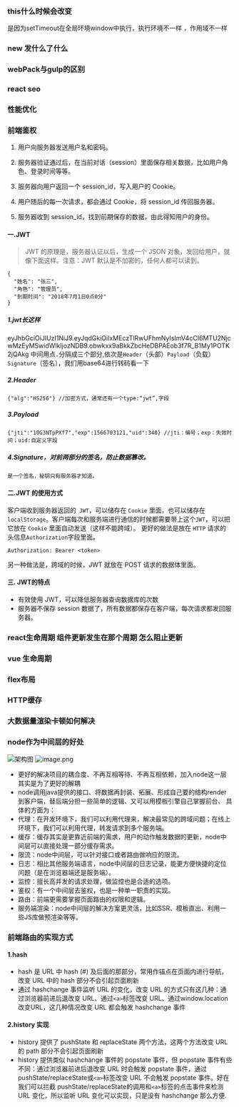 ### this什么时候会改变
是因为setTimeout在全局环境window中执行，执行环境不一样 ，作用域不一样
### new 发什么了什么

### webPack与gulp的区别

### react seo

### 性能优化

### 前端鉴权
1. 用户向服务器发送用户名和密码。

2. 服务器验证通过后，在当前对话（session）里面保存相关数据，比如用户角色、登录时间等等。

3. 服务器向用户返回一个 session_id，写入用户的 Cookie。

4. 用户随后的每一次请求，都会通过 Cookie，将 session_id 传回服务器。

5. 服务器收到 session_id，找到前期保存的数据，由此得知用户的身份。
#### 一.JWT

>JWT 的原理是，服务器认证以后，生成一个 JSON 对象，发回给用户，就像下面这样。注意：JWT 默认是不加密的，任何人都可以读到。

```
{
  "姓名": "张三",
  "角色": "管理员",
  "到期时间": "2018年7月1日0点0分"
}
```
##### 1.jwt长这样
eyJhbGciOiJIUzI1NiJ9.eyJqdGkiOiIxMEczTlRwUFhmNyIsImV4cCI6MTU2NjcwMzEyMSwidWlkIjozNDB9.obwkxx9aBkkZbcHeDBPAEob3f7R_B1My1POTK2jQAkg
中间用点`.`分隔成三个部分,依次是`Header`（头部）`Payload`（负载）`Signature`（签名），我们用base64进行转码看一下
##### 2.Header
```
{"alg":"HS256"} //加密方式，通常还有一个type:“jwt”,字段
```
##### 3.Payload
```
{"jti":"10G3NTpPXf7","exp":1566703121,"uid":340} //jti：编号；exp：失效时间；uid:自定义字段
```
##### 4.Signature，对前两部分的签名，防止数据篡改。
```
是一个签名，秘钥只有服务器才知道。
```
#### 二.JWT 的使用方式
客户端收到服务器返回的` JWT`，可以储存在 `Cookie` 里面，也可以储存在 `localStorage`。客户端每次和服务端进行通信的时候都需要带上这个`JWT`，可以把它放在 `Cookie` 里面自动发送（这样不能跨域）。
更好的做法是放在 `HTTP` 请求的头信息`Authorization`字段里面。
```
Authorization: Bearer <token>
```
另一种做法是，跨域的时候，JWT 就放在 POST 请求的数据体里面。

#### 三. JWT的特点

+ 有效使用 JWT，可以降低服务器查询数据库的次数
+ 服务器不保存 session 数据了，所有数据都保存在客户端，每次请求都发回服务器。

### react生命周期 组件更新发生在那个周期 怎么阻止更新

### vue 生命周期

### flex布局

### HTTP缓存

### 大数据量渲染卡顿如何解决

### node作为中间层的好处

![架构图](https://i.loli.net/2019/08/24/VFSQtCenBfd1yLq.png)
![image.png](https://i.loli.net/2019/08/24/DIpz4lE6ky1Vr8X.png)

+ 更好的解决项目的耦合度、不再互相等待、不再互相依赖，加入node这一层其实是为了更好的解耦
+ node调用java提供的接口、将数据再封装、拓展、形成自己要的结构render到客户端，替后端分担一些简单的逻辑、又可以用模板引擎自己掌握前台、
具体的方面为：
+ 代理：在开发环境下，我们可以利用代理来，解决最常见的跨域问题；在线上环境下，我们可以利用代理，转发请求到多个服务端。
+ 缓存：缓存其实是更靠近前端的需求，用户的动作触发数据的更新，node中间层可以直接处理一部分缓存需求。
+ 限流：node中间层，可以针对接口或者路由做响应的限流。
+ 日志：相比其他服务端语言，node中间层的日志记录，能更方便快捷的定位问题（是在浏览器端还是服务端）。
+ 监控：擅长高并发的请求处理，做监控也是合适的选项。
+ 鉴权：有一个中间层去鉴权，也是一种单一职责的实现。
+ 路由：前端更需要掌握页面路由的权限和逻辑。
+ 服务端渲染：node中间层的解决方案更灵活，比如SSR、模板直出、利用一些JS库做预渲染等等。

### 前端路由的实现方式

#### 1.hash
+ hash 是 URL 中 hash (#) 及后面的那部分，常用作锚点在页面内进行导航，改变 URL 中的 hash 部分不会引起页面刷新
+ 通过 hashchange 事件监听 URL 的变化，改变 URL 的方式只有这几种：通过浏览器前进后退改变 URL、通过`<a>`标签改变 URL、通过window.location改变URL，这几种情况改变 URL 都会触发 hashchange 事件
#### 2.history 实现
+ history 提供了 pushState 和 replaceState 两个方法，这两个方法改变 URL 的 path 部分不会引起页面刷新
+ history 提供类似 hashchange 事件的 popstate 事件，但 popstate 事件有些不同：通过浏览器前进后退改变 URL 时会触发 popstate 事件，通过pushState/replaceState或`<a>`标签改变 URL 不会触发 popstate 事件。好在我们可以拦截 pushState/replaceState的调用和`<a>`标签的点击事件来检测 URL 变化，所以监听 URL 变化可以实现，只是没有 hashchange 那么方便.

